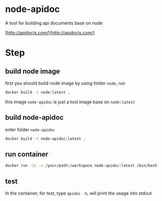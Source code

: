 node-apidoc
==============

A tool for building api documents base on node

[http://apidocjs.com/](http://apidocjs.com/)

# Step

## build node image

first you should build node image by using folder `node`, run

```bash
docker build -t node:latest .
```

this image `node-apidoc` is just a tool image base on `node:latest`

## build node-apidoc

enter folder `node-apidoc`

```bash
docker build -t node-apidoc:latest .
```

## run container

```bash
docker run -it -v /your/path:/workspace node-apidoc:latest /bin/bash
```

## test

In the container, for test, type `apidoc -h`, will print the usage into stdout
